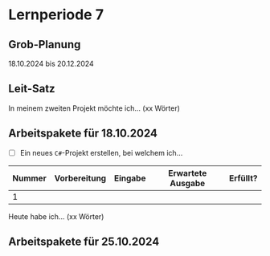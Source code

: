 # Lernperiode 7

## Grob-Planung

18.10.2024 bis 20.12.2024

## Leit-Satz

In meinem zweiten Projekt möchte ich... (xx Wörter)

## Arbeitspakete für 18.10.2024

- [ ] Ein neues `C#`-Projekt erstellen, bei welchem ich...

| Nummer | Vorbereitung | Eingabe | Erwartete Ausgabe | Erfüllt? |
| --- | --- | --- | --- | --- |
| 1   |     |     |     |     |

Heute habe ich... (xx Wörter)

## Arbeitspakete für 25.10.2024
